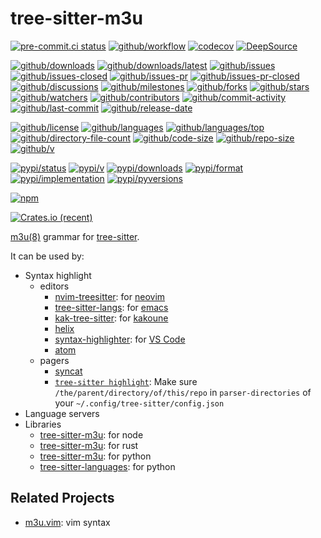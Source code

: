 # tree-sitter-m3u

[![pre-commit.ci status](https://results.pre-commit.ci/badge/github/Freed-Wu/tree-sitter-m3u/main.svg)](https://results.pre-commit.ci/latest/github/Freed-Wu/tree-sitter-m3u/main)
[![github/workflow](https://github.com/Freed-Wu/tree-sitter-m3u/actions/workflows/main.yml/badge.svg)](https://github.com/Freed-Wu/tree-sitter-m3u/actions)
[![codecov](https://codecov.io/gh/Freed-Wu/tree-sitter-m3u/branch/main/graph/badge.svg)](https://codecov.io/gh/Freed-Wu/tree-sitter-m3u)
[![DeepSource](https://deepsource.io/gh/Freed-Wu/tree-sitter-m3u.svg/?show_trend=true)](https://deepsource.io/gh/Freed-Wu/tree-sitter-m3u)

[![github/downloads](https://shields.io/github/downloads/Freed-Wu/tree-sitter-m3u/total)](https://github.com/Freed-Wu/tree-sitter-m3u/releases)
[![github/downloads/latest](https://shields.io/github/downloads/Freed-Wu/tree-sitter-m3u/latest/total)](https://github.com/Freed-Wu/tree-sitter-m3u/releases/latest)
[![github/issues](https://shields.io/github/issues/Freed-Wu/tree-sitter-m3u)](https://github.com/Freed-Wu/tree-sitter-m3u/issues)
[![github/issues-closed](https://shields.io/github/issues-closed/Freed-Wu/tree-sitter-m3u)](https://github.com/Freed-Wu/tree-sitter-m3u/issues?q=is%3Aissue+is%3Aclosed)
[![github/issues-pr](https://shields.io/github/issues-pr/Freed-Wu/tree-sitter-m3u)](https://github.com/Freed-Wu/tree-sitter-m3u/pulls)
[![github/issues-pr-closed](https://shields.io/github/issues-pr-closed/Freed-Wu/tree-sitter-m3u)](https://github.com/Freed-Wu/tree-sitter-m3u/pulls?q=is%3Apr+is%3Aclosed)
[![github/discussions](https://shields.io/github/discussions/Freed-Wu/tree-sitter-m3u)](https://github.com/Freed-Wu/tree-sitter-m3u/discussions)
[![github/milestones](https://shields.io/github/milestones/all/Freed-Wu/tree-sitter-m3u)](https://github.com/Freed-Wu/tree-sitter-m3u/milestones)
[![github/forks](https://shields.io/github/forks/Freed-Wu/tree-sitter-m3u)](https://github.com/Freed-Wu/tree-sitter-m3u/network/members)
[![github/stars](https://shields.io/github/stars/Freed-Wu/tree-sitter-m3u)](https://github.com/Freed-Wu/tree-sitter-m3u/stargazers)
[![github/watchers](https://shields.io/github/watchers/Freed-Wu/tree-sitter-m3u)](https://github.com/Freed-Wu/tree-sitter-m3u/watchers)
[![github/contributors](https://shields.io/github/contributors/Freed-Wu/tree-sitter-m3u)](https://github.com/Freed-Wu/tree-sitter-m3u/graphs/contributors)
[![github/commit-activity](https://shields.io/github/commit-activity/w/Freed-Wu/tree-sitter-m3u)](https://github.com/Freed-Wu/tree-sitter-m3u/graphs/commit-activity)
[![github/last-commit](https://shields.io/github/last-commit/Freed-Wu/tree-sitter-m3u)](https://github.com/Freed-Wu/tree-sitter-m3u/commits)
[![github/release-date](https://shields.io/github/release-date/Freed-Wu/tree-sitter-m3u)](https://github.com/Freed-Wu/tree-sitter-m3u/releases/latest)

[![github/license](https://shields.io/github/license/Freed-Wu/tree-sitter-m3u)](https://github.com/Freed-Wu/tree-sitter-m3u/blob/main/LICENSE)
[![github/languages](https://shields.io/github/languages/count/Freed-Wu/tree-sitter-m3u)](https://github.com/Freed-Wu/tree-sitter-m3u)
[![github/languages/top](https://shields.io/github/languages/top/Freed-Wu/tree-sitter-m3u)](https://github.com/Freed-Wu/tree-sitter-m3u)
[![github/directory-file-count](https://shields.io/github/directory-file-count/Freed-Wu/tree-sitter-m3u)](https://github.com/Freed-Wu/tree-sitter-m3u)
[![github/code-size](https://shields.io/github/languages/code-size/Freed-Wu/tree-sitter-m3u)](https://github.com/Freed-Wu/tree-sitter-m3u)
[![github/repo-size](https://shields.io/github/repo-size/Freed-Wu/tree-sitter-m3u)](https://github.com/Freed-Wu/tree-sitter-m3u)
[![github/v](https://shields.io/github/v/release/Freed-Wu/tree-sitter-m3u)](https://github.com/Freed-Wu/tree-sitter-m3u)

[![pypi/status](https://shields.io/pypi/status/tree-sitter-m3u)](https://pypi.org/project/tree-sitter-m3u/#description)
[![pypi/v](https://shields.io/pypi/v/tree-sitter-m3u)](https://pypi.org/project/tree-sitter-m3u/#history)
[![pypi/downloads](https://shields.io/pypi/dd/tree-sitter-m3u)](https://pypi.org/project/tree-sitter-m3u/#files)
[![pypi/format](https://shields.io/pypi/format/tree-sitter-m3u)](https://pypi.org/project/tree-sitter-m3u/#files)
[![pypi/implementation](https://shields.io/pypi/implementation/tree-sitter-m3u)](https://pypi.org/project/tree-sitter-m3u/#files)
[![pypi/pyversions](https://shields.io/pypi/pyversions/tree-sitter-m3u)](https://pypi.org/project/tree-sitter-m3u/#files)

[![npm](https://img.shields.io/npm/dw/tree-sitter-m3u)](https://www.npmjs.com/package/tree-sitter-m3u)

[![Crates.io (recent)](https://img.shields.io/crates/dr/tree-sitter-m3u)](https://crates.io/crates/tree-sitter-m3u)

[m3u(8)](https://datatracker.ietf.org/doc/html/rfc8216#page-10) grammar for
[tree-sitter](https://github.com/tree-sitter/tree-sitter).

It can be used by:

- Syntax highlight
  - editors
    - [nvim-treesitter](https://github.com/nvim-treesitter/nvim-treesitter): for
      [neovim](https://github.com/neovim/neovim)
    - [tree-sitter-langs](https://github.com/emacs-tree-sitter/tree-sitter-langs):
      for [emacs](https://www.gnu.org/software/emacs/)
    - [kak-tree-sitter](https://github.com/phaazon/kak-tree-sitter): for
      [kakoune](https://kakoune.org/)
    - [helix](https://helix-editor.com/)
    - [syntax-highlighter](https://github.com/EvgeniyPeshkov/syntax-highlighter):
      for [VS Code](https://github.com/microsoft/vscode)
    - [atom](https://github.com/atom/atom)
  - pagers
    - [syncat](https://github.com/foxfriends/syncat)
    - [`tree-sitter highlight`](https://tree-sitter.github.io/tree-sitter/syntax-highlighting):
      Make sure `/the/parent/directory/of/this/repo` in `parser-directories` of
      your `~/.config/tree-sitter/config.json`
- Language servers
- Libraries
  - [tree-sitter-m3u](https://www.npmjs.com/package/tree-sitter-m3u):
    for node
  - [tree-sitter-m3u](https://crates.io/crates/tree-sitter-m3u):
    for rust
  - [tree-sitter-m3u](https://pypi.org/project/tree-sitter-m3u):
    for python
  - [tree-sitter-languages](https://github.com/grantjenks/py-tree-sitter-languages):
    for python

## Related Projects

- [m3u.vim](https://github.com/Freed-Wu/m3u.vim): vim syntax
